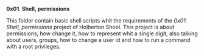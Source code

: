 **0x01. Shell, permissions**

This folder contain basic shell scripts whit the requirements of the *0x01. Shell, permissions* project of Holberton Shool.
This project is about permissions, how change it, how to represent whit a single digit, also talking about users, groups, how 
to change a user id and how to run a command with a root privileges.
